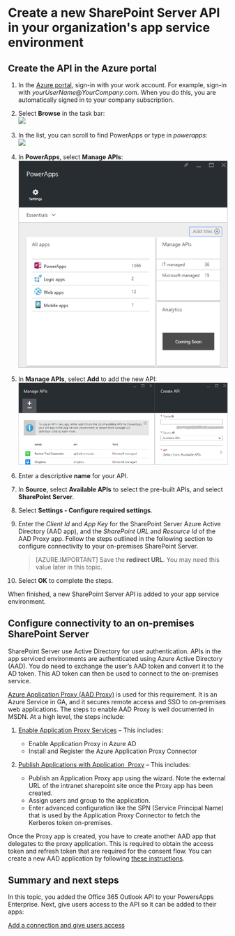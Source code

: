 <properties
	pageTitle="Add the SharePoint Server API to PowerApps Enterprise | Microsoft Azure"
	description="Create or configure a new SharePoint Server API in your organization's app service environment"
	services=""
    suite="powerapps"
	documentationCenter="" 
	authors="rajram"
	manager="dwrede"
	editor=""/>

<tags
   ms.service="powerapps"
   ms.devlang="na"
   ms.topic="article"
   ms.tgt_pltfrm="na"
   ms.workload="na" 
   ms.date="11/29/2015"
   ms.author="litran"/>

# Create a new SharePoint Server API in your organization's app service environment

## Create the API in the Azure portal

1. In the [Azure portal](https://portal.azure.com/), sign-in with your work account. For example, sign-in with *yourUserName*@*YourCompany*.com. When you do this, you are automatically signed in to your company subscription.
 
2. Select **Browse** in the task bar:  
![][14]

3. In the list, you can scroll to find PowerApps or type in *powerapps*:  
![][15]  

4. In **PowerApps**, select **Manage APIs**:  
![Browse to registered apis][5]

5. In **Manage APIs**, select **Add** to add the new API:  
![Add API][6]

6. Enter a descriptive **name** for your API.	
7. In **Source**, select **Available APIs** to select the pre-built APIs, and select **SharePoint Server**. 
8. Select **Settings - Configure required settings**.
9. Enter the *Client Id* and *App Key* for the SharePoint Server Azure Active Directory (AAD app), and the *SharePoint URL* and *Resource Id* of the AAD Proxy app. Follow the steps outlined in the following section to configure connectivity to your on-premises SharePoint Server.  

	> [AZURE.IMPORTANT] Save the **redirect URL**. You may need this value later in this topic.  
	
10. Select **OK** to complete the steps.

When finished, a new SharePoint Server API is added to your app service environment.


## Configure connectivity to an on-premises SharePoint Server

SharePoint Server use Active Directory for user authentication. APIs in the app serviced environments are authenticated using Azure Active Directory (AAD). You do need to exchange the user’s AAD token and convert it to the AD token. This AD token can then be used to connect to the on-premises service.

[Azure Application Proxy (AAD Proxy)](../active-directory-application-proxy-publish.md) is used for this requirement. It is an Azure Service in GA, and it secures remote access and SSO to on-premises web applications. The steps to enable AAD Proxy is well documented in MSDN. At a high level, the steps include:  

1. [Enable Application Proxy Services](../active-directory-application-proxy-enable.md) – This includes:  

	- Enable Application Proxy in Azure AD
	- Install and Register the Azure Application Proxy Connector

2. [Publish Applications with Application  Proxy](../active-directory-application-proxy-publish.md) – This includes:  

	- Publish an Application Proxy app using the wizard. Note the external URL of the intranet sharepoint site once the Proxy app has been created.
	- Assign users and group to the application.
	- Enter advanced configuration like the SPN (Service Principal Name) that is used by the Application Proxy Connector to fetch the Kerberos token on-premises.

Once the Proxy app is created, you have to create another AAD app that delegates to the proxy application. This is required to obtain the access token and refresh token that are required for the consent flow. You can create a new AAD application by following [these instructions](../active-directory-integrating-applications.md).

## Summary and next steps
In this topic, you added the Office 365 Outlook API to your PowersApps Enterprise. Next, give users access to the API so it can be added to their apps: 

[Add a connection and give users access](powerapps-manage-api-connection-user-access.md)


<!--References-->
[2]: https://msdn.microsoft.com/library/azure/dn768219.aspx
[3]: https://msdn.microsoft.com/library/azure/dn768214.aspx
[4]: https://msdn.microsoft.com/library/azure/dn768220.aspx
[5]: ./media/powerapps-create-api-dropbox/browse-to-registered-apis.PNG
[6]: ./media/powerapps-create-api-dropbox/add-api.PNG
[14]: ./media/powerapps-create-api-office365-outlook/browseall.png
[15]: ./media/powerapps-create-api-office365-outlook/allresources.png
